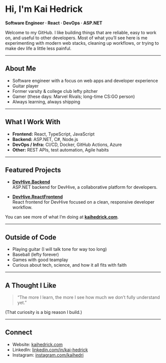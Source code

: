 # Hi, I'm Kai Hedrick

**Software Engineer · React · DevOps · ASP.NET**

Welcome to my GitHub. I like building things that are reliable, easy to work on, and useful to other developers. Most of what you’ll see here is me experimenting with modern web stacks, cleaning up workflows, or trying to make dev life a little less painful.

---

## About Me

- Software engineer with a focus on web apps and developer experience
- Guitar player
- Former varsity & college club lefty pitcher
- Gamer (these days: Marvel Rivals; long-time CS:GO person)
- Always learning, always shipping

---

## What I Work With

- **Frontend:** React, TypeScript, JavaScript  
- **Backend:** ASP.NET, C#, Node.js  
- **DevOps / Infra:** CI/CD, Docker, GitHub Actions, Azure  
- **Other:** REST APIs, test automation, Agile habits

---

## Featured Projects

- **[DevHive.Backend](https://github.com/KarstenHedrick/DevHive.Backend)**  
  ASP.NET backend for DevHive, a collaborative platform for developers.

- **[DevHive.ReactFrontend](https://github.com/kaihedrick/DevHive.ReactFrontend)**  
  React frontend for DevHive focused on a clean, responsive developer workflow.

You can see more of what I’m doing at **[kaihedrick.com](https://kaihedrick.com)**.

---

## Outside of Code

- Playing guitar (I will talk tone for way too long)
- Baseball (lefty forever)
- Games with good teamplay
- Curious about tech, science, and how it all fits with faith

---

## A Thought I Like

> “The more I learn, the more I see how much we don’t fully understand yet.”

(That curiosity is a big reason I build.)

---

## Connect

- Website: [kaihedrick.com](https://kaihedrick.com)
- LinkedIn: [linkedin.com/in/kai-hedrick](https://www.linkedin.com/in/kai-hedrick/)
- Instagram: [instagram.com/kaihedri](https://www.instagram.com/kaihedri/)
